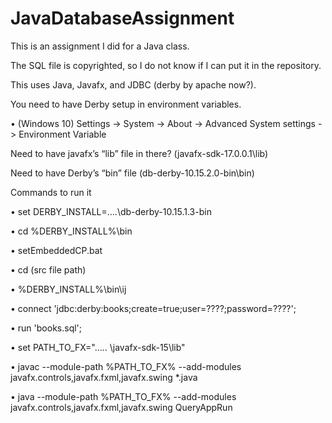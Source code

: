 # JavaDatabaseAssignment

This is an assignment I did for a Java class.

The SQL file is copyrighted, so I do not know if I can put it in the repository.

This uses Java, Javafx, and JDBC (derby by apache now?). 

You need to have Derby setup in environment variables. 

•	(Windows 10) Settings -> System -> About -> Advanced System settings -> Environment Variable

Need to have javafx’s “lib” file in there?  (javafx-sdk-17.0.0.1\lib)

Need to have Derby’s “bin” file (db-derby-10.15.2.0-bin\bin)

Commands to run it

•	set DERBY_INSTALL=….\db-derby-10.15.1.3-bin

•	cd %DERBY_INSTALL%\bin

•	setEmbeddedCP.bat

•	cd (src file path)

•	%DERBY_INSTALL%\bin\ij

•	connect 'jdbc:derby:books;create=true;user=????;password=????';

•	run 'books.sql';

•	set PATH_TO_FX="….. \javafx-sdk-15\lib"

•	javac --module-path %PATH_TO_FX% --add-modules javafx.controls,javafx.fxml,javafx.swing *.java

•	java --module-path %PATH_TO_FX% --add-modules javafx.controls,javafx.fxml,javafx.swing  QueryAppRun

